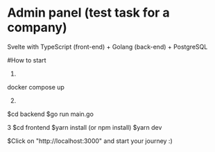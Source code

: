 # Admin panel (test task for a company)
Svelte with TypeScript (front-end) + Golang (back-end) + PostgreSQL

#How to start

1.
docker compose up

2.
$cd backend
$go run main.go

3
$cd frontend
$yarn install (or npm install)
$yarn dev

$Click on "http://localhost:3000" and start your journey :)